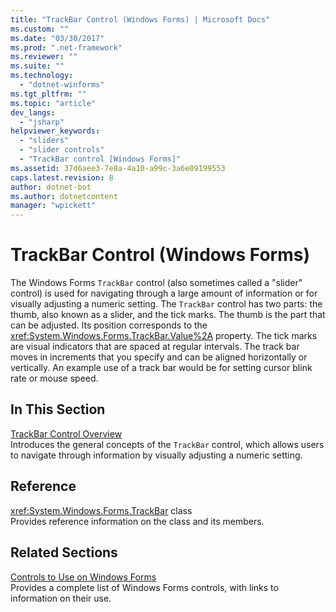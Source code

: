 ```yaml
---
title: "TrackBar Control (Windows Forms) | Microsoft Docs"
ms.custom: ""
ms.date: "03/30/2017"
ms.prod: ".net-framework"
ms.reviewer: ""
ms.suite: ""
ms.technology: 
  - "dotnet-winforms"
ms.tgt_pltfrm: ""
ms.topic: "article"
dev_langs: 
  - "jsharp"
helpviewer_keywords: 
  - "sliders"
  - "slider controls"
  - "TrackBar control [Windows Forms]"
ms.assetid: 37d6aee3-7e8a-4a10-a99c-3a6e09199553
caps.latest.revision: 8
author: dotnet-bot
ms.author: dotnetcontent
manager: "wpickett"
---
```

# TrackBar Control (Windows Forms)
The Windows Forms `TrackBar` control (also sometimes called a "slider" control) is used for navigating through a large amount of information or for visually adjusting a numeric setting. The `TrackBar` control has two parts: the thumb, also known as a slider, and the tick marks. The thumb is the part that can be adjusted. Its position corresponds to the <xref:System.Windows.Forms.TrackBar.Value%2A> property. The tick marks are visual indicators that are spaced at regular intervals. The track bar moves in increments that you specify and can be aligned horizontally or vertically. An example use of a track bar would be for setting cursor blink rate or mouse speed.  
  
## In This Section  
 [TrackBar Control Overview](../../../../docs/framework/winforms/controls/trackbar-control-overview-windows-forms.md)  
 Introduces the general concepts of the `TrackBar` control, which allows users to navigate through information by visually adjusting a numeric setting.  
  
## Reference  
 <xref:System.Windows.Forms.TrackBar> class  
 Provides reference information on the class and its members.  
  
## Related Sections  
 [Controls to Use on Windows Forms](../../../../docs/framework/winforms/controls/controls-to-use-on-windows-forms.md)  
 Provides a complete list of Windows Forms controls, with links to information on their use.
